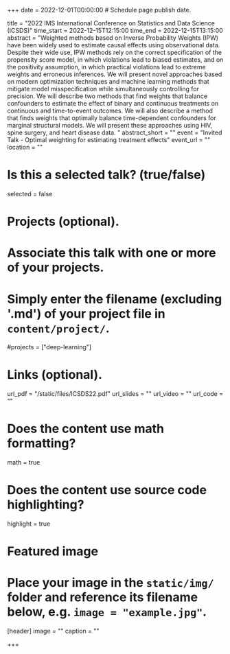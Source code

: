 +++
date = 2022-12-01T00:00:00  # Schedule page publish date.

title = "2022 IMS International Conference on Statistics and Data Science (ICSDS)"
time_start = 2022-12-15T12:15:00
time_end = 2022-12-15T13:15:00
abstract = "Weighted methods based on Inverse Probability Weights (IPW) have been widely used to estimate causal effects using observational data. Despite their wide use, IPW methods rely on the correct specification of the propensity score model, in which violations lead to biased estimates, and on the positivity assumption, in which practical violations lead to extreme weights and erroneous inferences. We will present novel approaches based on modern optimization techniques and machine learning methods that mitigate model misspecification while simultaneously controlling for precision. We will describe two methods that find weights that balance confounders to estimate the effect of binary and continuous treatments on continuous and time-to-event outcomes. We will also describe a method that finds weights that optimally balance time-dependent confounders for marginal structural models. We will present these approaches using HIV, spine surgery, and heart disease data. "
abstract_short = ""
event = "Invited Talk - Optimal weighting for estimating treatment effects"
event_url = ""
location = ""

# Is this a selected talk? (true/false)
selected = false

# Projects (optional).
#   Associate this talk with one or more of your projects.
#   Simply enter the filename (excluding '.md') of your project file in `content/project/`.
#projects = ["deep-learning"]

# Links (optional).
url_pdf = "/static/files/ICSDS22.pdf"
url_slides = ""
url_video = ""
url_code = ""

# Does the content use math formatting?
math = true

# Does the content use source code highlighting?
highlight = true

# Featured image
# Place your image in the `static/img/` folder and reference its filename below, e.g. `image = "example.jpg"`.
[header]
image = ""
caption = ""

+++

